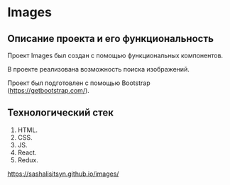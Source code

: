 # Images

## Описание проекта и его функциональность

Проект Images был создан с помощью функциональных компонентов.

В проекте реализована возможность поиска изображений.

Проект был подготовлен с помощью Bootstrap (https://getbootstrap.com/).

## Технологический стек

1. HTML.
2. CSS.
3. JS.
4. React.
5. Redux.

https://sashalisitsyn.github.io/images/
